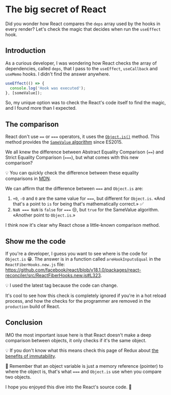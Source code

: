 # The big secret of React

Did you wonder how React compares the `deps` array used by the hooks in every render? Let's check the magic that decides when run the `useEffect` hook.

## Introduction

As a curious developer, I was wondering how React checks the array of dependencies, called `deps`, that I pass to the `useEffect`, `useCallback` and `useMemo` hooks. I didn't find the answer anywhere.

```javascript
useEffect(() => {
  console.log('Hook was executed');
}, [someValue]);
```

So, my unique option was to check the React's code itself to find the magic, and I found more than I expected.

## The comparison

React don't use `==` or `===` operators, it uses the [`Object.is()`](https://developer.mozilla.org/en-US/docs/Web/JavaScript/Reference/Global_Objects/Object/is) method. This method provides the [`SameValue` algorithm](https://262.ecma-international.org/5.1/#sec-9.12) since ES2015.

We all knew the difference between Abstract Equality Comparison (`==`) and Strict Equality Comparison (`===`), but what comes with this new comparison?

💡 You can quickly check the difference between these equality comparisons in [MDN](https://developer.mozilla.org/en-US/docs/Web/JavaScript/Equality_comparisons_and_sameness#a_model_for_understanding_equality_comparisons).

We can affirm that the difference between `===` and `Object.is` are:

1. `+0`, `-0` and `0` are the same value for `===`, but different for `Object.is`. «And that's a point to `is` for being that's mathematically correct.» ✅
2. `NaN === NaN` is `false` for `===` 😒, but `true` for the SameValue algorithm. «Another point to `Object.is`.»

I think now it's clear why React chose a little-known comparison method.

## Show me the code

If you're a developer, I guess you want to see where is the code for `Object.is` 😁. The answer is in a function called `areHookInputsEqual` in the `ReactFiberHooks.new.js` file: <https://github.com/facebook/react/blob/v18.1.0/packages/react-reconciler/src/ReactFiberHooks.new.js#L323>.

💡 I used the latest tag because the code can change.

It's cool to see how this check is completely ignored if you're in a hot reload process, and how the checks for the programmer are removed in the `production` build of React.

## Conclusion

IMO the most important issue here is that React doesn't make a deep comparison between objects, it only checks if it's the same object.

💡 If you don't know what this means check this page of Redux about [the benefits of immutability](https://redux.js.org/faq/immutable-data#what-are-the-benefits-of-immutability).

🧠 Remember that an object variable is just a memory reference (pointer) to where the object is, that's what `===` and `Object.is` use when you compare two objects.

I hope you enjoyed this dive into the React's source code. 🤿
